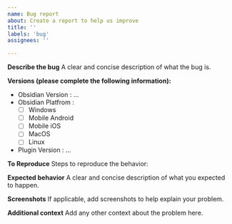 ```yaml
---
name: Bug report
about: Create a report to help us improve
title: ''
labels: 'bug'
assignees: ''

---
```


**Describe the bug**
A clear and concise description of what the bug is.

**Versions (please complete the following information):**

- Obsidian Version : ...
- Obsidian Platfrom :
	- [ ] Windows
	- [ ] Mobile Android
	- [ ] Mobile iOS
	- [ ] MacOS
	- [ ] Linux

- Plugin Version : ...

**To Reproduce**
Steps to reproduce the behavior:

**Expected behavior**
A clear and concise description of what you expected to happen.

**Screenshots**
If applicable, add screenshots to help explain your problem.

**Additional context**
Add any other context about the problem here.

